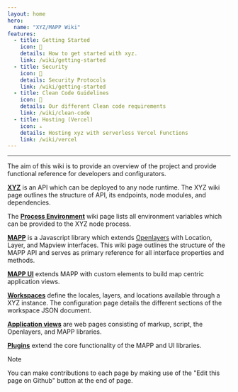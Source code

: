 ```yaml
---
layout: home
hero:
  name: "XYZ/MAPP Wiki"
features:
  - title: Getting Started
    icon: 🚀
    details: How to get started with xyz.
    link: /wiki/getting-started
  - title: Security
    icon: 🔐
    details: Security Protocols
    link: /wiki/getting-started
  - title: Clean Code Guidelines
    icon: 🧼
    details: Our different Clean code requirements
    link: /wiki/clean-code
  - title: Hosting (Vercel)
    icon: ▵
    details: Hosting xyz with serverless Vercel Functions
    link: /wiki/vercel
---
```


---

The aim of this wiki is to provide an overview of the project and provide functional reference for developers and configurators.

[**XYZ**](https://github.com/GEOLYTIX/xyz/wiki/XYZ) is an API which can be deployed to any node runtime. The XYZ wiki page outlines the structure of API, its endpoints, node modules, and dependencies.

The [**Process Environment**](https://github.com/GEOLYTIX/xyz/wiki/environment) wiki page lists all environment variables which can be provided to the XYZ node process.

[**MAPP**](https://github.com/GEOLYTIX/xyz/wiki/MAPP) is a Javascript library which extends [Openlayers](https://github.com/openlayers/openlayers) with Location, Layer, and Mapview interfaces. This wiki page outlines the structure of the MAPP API and serves as primary reference for all interface properties and methods.

[**MAPP UI**](https://github.com/GEOLYTIX/xyz/wiki/MAPP.UI) extends MAPP with custom elements to build map centric application views.

[**Workspaces**](https://github.com/GEOLYTIX/xyz/wiki/Workspace-Configuration) define the locales, layers, and locations available through a XYZ instance. The configuration page details the different sections of the workspace JSON document.

[**Application views**](https://github.com/GEOLYTIX/xyz/wiki/Application-Views) are web pages consisting of markup, script, the Openlayers, and MAPP libraries.

[**Plugins**](https://github.com/GEOLYTIX/xyz/wiki/Plugins) extend the core functionality of the MAPP and UI libraries.

> [!NOTE]
> You can make contributions to each page by making use of the "Edit this page on Github" button at the end of page.
